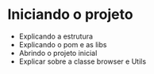 # Iniciando o projeto

- Explicando a estrutura
- Explicando o pom e as libs
- Abrindo o projeto inicial
- Explicar sobre a classe browser e Utils
  